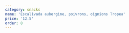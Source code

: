 ```yaml
---
category: snacks
name: 'Escalivada aubergine, poivrons, oignions Tropea'
price: '12.5'
order: 8
---
```


